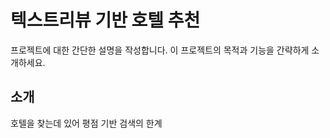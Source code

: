 
# 텍스트리뷰 기반 호텔 추천

프로젝트에 대한 간단한 설명을 작성합니다. 이 프로젝트의 목적과 기능을 간략하게 소개하세요.


## 소개

호텔을 찾는데 있어 평점 기반 검색의 한계
